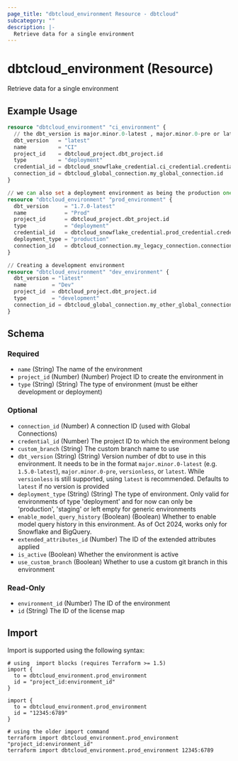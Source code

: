 ```yaml
---
page_title: "dbtcloud_environment Resource - dbtcloud"
subcategory: ""
description: |-
  Retrieve data for a single environment
---
```


# dbtcloud_environment (Resource)


Retrieve data for a single environment

## Example Usage

```terraform
resource "dbtcloud_environment" "ci_environment" {
  // the dbt_version is major.minor.0-latest , major.minor.0-pre or latest (by default, it is set to latest if not configured)
  dbt_version   = "latest"
  name          = "CI"
  project_id    = dbtcloud_project.dbt_project.id
  type          = "deployment"
  credential_id = dbtcloud_snowflake_credential.ci_credential.credential_id
  connection_id = dbtcloud_global_connection.my_global_connection.id
}

// we can also set a deployment environment as being the production one
resource "dbtcloud_environment" "prod_environment" {
  dbt_version     = "1.7.0-latest"
  name            = "Prod"
  project_id      = dbtcloud_project.dbt_project.id
  type            = "deployment"
  credential_id   = dbtcloud_snowflake_credential.prod_credential.credential_id
  deployment_type = "production"
  connection_id   = dbtcloud_connection.my_legacy_connection.connection_id
}

// Creating a development environment
resource "dbtcloud_environment" "dev_environment" {
  dbt_version = "latest"
  name        = "Dev"
  project_id  = dbtcloud_project.dbt_project.id
  type        = "development"
  connection_id = dbtcloud_global_connection.my_other_global_connection.id
}
```

<!-- schema generated by tfplugindocs -->
## Schema

### Required

- `name` (String) The name of the environment
- `project_id` (Number) (Number) Project ID to create the environment in
- `type` (String) (String) The type of environment (must be either development or deployment)

### Optional

- `connection_id` (Number) A connection ID (used with Global Connections)
- `credential_id` (Number) The project ID to which the environment belong
- `custom_branch` (String) The custom branch name to use
- `dbt_version` (String) (String) Version number of dbt to use in this environment. It needs to be in the format `major.minor.0-latest` (e.g. `1.5.0-latest`), `major.minor.0-pre`, `versionless`, or `latest`. While `versionless` is still supported, using `latest` is recommended. Defaults to `latest` if no version is provided
- `deployment_type` (String) (String) The type of environment. Only valid for environments of type 'deployment' and for now can only be 'production', 'staging' or left empty for generic environments
- `enable_model_query_history` (Boolean) (Boolean) Whether to enable model query history in this environment. As of Oct 2024, works only for Snowflake and BigQuery.
- `extended_attributes_id` (Number) The ID of the extended attributes applied
- `is_active` (Boolean) Whether the environment is active
- `use_custom_branch` (Boolean) Whether to use a custom git branch in this environment

### Read-Only

- `environment_id` (Number) The ID of the environment
- `id` (String) The ID of the license map

## Import

Import is supported using the following syntax:

```shell
# using  import blocks (requires Terraform >= 1.5)
import {
  to = dbtcloud_environment.prod_environment
  id = "project_id:environment_id"
}

import {
  to = dbtcloud_environment.prod_environment
  id = "12345:6789"
}

# using the older import command
terraform import dbtcloud_environment.prod_environment "project_id:environment_id"
terraform import dbtcloud_environment.prod_environment 12345:6789
```
